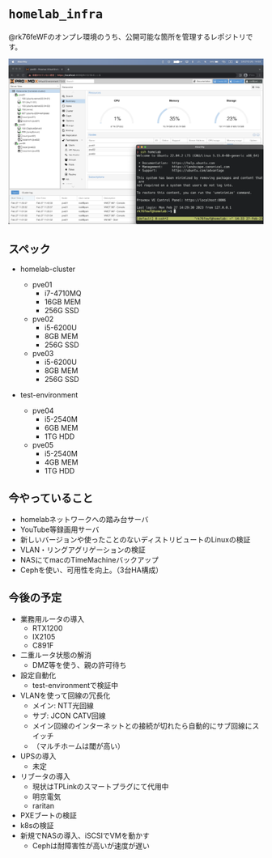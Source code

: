 # `homelab_infra`

@rk76feWFのオンプレ環境のうち、公開可能な箇所を管理するレポジトリです。

![](https://raw.githubusercontent.com/rk76feWF/homelab_infra/images/proxmox-manager.png?token=GHSAT0AAAAAABWTSBCC5RIVJ6HH5O34XXSMY74KWEA)

## スペック

- homelab-cluster
    - pve01
        - i7-4710MQ
        - 16GB MEM
        - 256G SSD
    - pve02
        - i5-6200U
        - 8GB MEM
        - 256G SSD
    - pve03
        - i5-6200U
        - 8GB MEM
        - 256G SSD

- test-environment
    - pve04
        - i5-2540M
        - 6GB MEM
        - 1TG HDD
    - pve05
        - i5-2540M
        - 4GB MEM
        - 1TG HDD

## 今やっていること

- homelabネットワークへの踏み台サーバ
- YouTube等録画用サーバ
- 新しいバージョンや使ったことのないディストリビュートのLinuxの検証
- VLAN・リングアグリゲーションの検証
- NASにてmacのTimeMachineバックアップ
- Cephを使い、可用性を向上。（3台HA構成）

## 今後の予定

- 業務用ルータの導入
    - RTX1200
    - IX2105
    - C891F
- 二重ルータ状態の解消
    - DMZ等を使う、親の許可待ち
- 設定自動化
    - test-environmentで検証中
- VLANを使って回線の冗長化
    - メイン: NTT光回線
    - サブ: JCON CATV回線
    - メイン回線のインターネットとの接続が切れたら自動的にサブ回線にスイッチ
    - （マルチホームは閾が高い）
- UPSの導入
    - 未定
- リブータの導入
    - 現状はTPLinkのスマートプラグにて代用中
    - 明京電気
    - raritan
- PXEブートの検証
- k8sの検証
- 新規でNASの導入、iSCSIでVMを動かす
    - Cephは耐障害性が高いが速度が遅い
